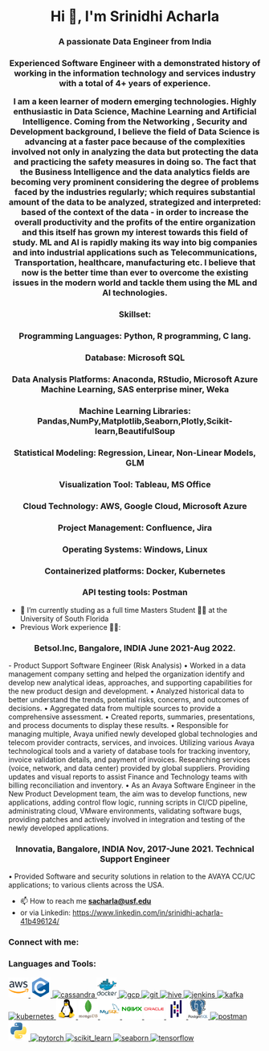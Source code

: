 <h1 align="center">Hi 👋, I'm Srinidhi Acharla</h1>
<h3 align="center">A passionate Data Engineer from India</h3>
<h3 align="center">Experienced Software Engineer with a demonstrated history of working in the information technology and services industry with a total of 4+ years of experience. 

I am a keen learner of modern emerging technologies. Highly enthusiastic in Data Science, Machine Learning and Artificial Intelligence. Coming from the Networking , Security and Development background, I believe the field of Data Science is advancing at a faster pace because of the complexities involved not only in analyzing the data but protecting the data and practicing the safety measures in doing so. The fact that the Business Intelligence and the data analytics fields are becoming very prominent considering the degree of problems faced by the industries regularly; which requires substantial amount of the data to be analyzed, strategized and interpreted: based of the context of the data - in order to increase the overall productivity and the profits of the entire organization and this itself has grown my interest towards this field of study. ML and AI is rapidly making its way into big companies and into industrial applications such as Telecommunications, Transportation, healthcare, manufacturing etc. I believe that now is the better time than ever to overcome the existing issues in the modern world and tackle them using the ML and AI technologies. </h3>

<h3 align="center">Skillset:</h3>
<h3 align="center">Programming Languages: Python, R programming, C lang.</h3>
<h3 align="center">Database: Microsoft SQL </h3>
<h3 align="center">Data Analysis Platforms: Anaconda, RStudio, Microsoft Azure Machine Learning, SAS enterprise miner, Weka</h3>
<h3 align="center">Machine Learning Libraries: Pandas,NumPy,Matplotlib,Seaborn,Plotly,Scikit-learn,BeautifulSoup</h3>
<h3 align="center">Statistical Modeling: Regression, Linear, Non-Linear Models, GLM</h3>
<h3 align="center">Visualization Tool: Tableau, MS Office</h3>
<h3 align="center">Cloud Technology: AWS, Google Cloud, Microsoft Azure</h3>
<h3 align="center">Project Management: Confluence, Jira</h3>
<h3 align="center">Operating Systems: Windows, Linux</h3>
<h3 align="center">Containerized platforms: Docker, Kubernetes</h3>
<h3 align="center">API testing tools: Postman</h3>

- 🔭 I’m currently studing as a full time Masters Student :man_student: at the University of South Florida
- Previous Work experience :man_technologist::
<h3 align="center">Betsol.Inc,  Bangalore, INDIA                                                                                                             June 2021-Aug 2022.</h3>
- Product Support Software Engineer (Risk Analysis)
•	Worked in a data management company setting and helped the organization identify and develop new analytical ideas, approaches, and supporting capabilities for the new product design and development.
•	Analyzed historical data to better understand the trends, potential risks, concerns, and outcomes of decisions.
•	Aggregated data from multiple sources to provide a comprehensive assessment.
•	Created reports, summaries, presentations, and process documents to display these results.
•	Responsible for managing multiple, Avaya unified newly developed global technologies and telecom provider contracts, services, and invoices. Utilizing various Avaya technological tools and a variety of database tools for tracking inventory, invoice validation details, and payment of invoices. Researching services (voice, network, and data center) provided by global suppliers. Providing updates and visual reports to assist Finance and Technology teams with billing reconciliation and inventory.
•	As an Avaya Software Engineer in the New Product Development team, the aim was to develop functions, new applications, adding control flow logic, running scripts in CI/CD pipeline, administrating cloud, VMware environments, validating software bugs, providing patches and actively involved in integration and testing of the newly developed applications.

<h3 align="center"> Innovatia, Bangalore, INDIA	Nov, 2017-June 2021.
 Technical Support Engineer </h3>
•	Provided Software and security solutions in relation to the AVAYA CC/UC applications; to various clients across the USA.




- 📫 How to reach me **sacharla@usf.edu**
- or via Linkedin: https://www.linkedin.com/in/srinidhi-acharla-41b496124/

<h3 align="left">Connect with me:</h3>
<p align="left">
</p>

<h3 align="left">Languages and Tools:</h3>
<p align="left"> <a href="https://aws.amazon.com" target="_blank" rel="noreferrer"> <img src="https://raw.githubusercontent.com/devicons/devicon/master/icons/amazonwebservices/amazonwebservices-original-wordmark.svg" alt="aws" width="40" height="40"/> </a> <a href="https://www.cprogramming.com/" target="_blank" rel="noreferrer"> <img src="https://raw.githubusercontent.com/devicons/devicon/master/icons/c/c-original.svg" alt="c" width="40" height="40"/> </a> <a href="https://cassandra.apache.org/" target="_blank" rel="noreferrer"> <img src="https://www.vectorlogo.zone/logos/apache_cassandra/apache_cassandra-icon.svg" alt="cassandra" width="40" height="40"/> </a> <a href="https://www.docker.com/" target="_blank" rel="noreferrer"> <img src="https://raw.githubusercontent.com/devicons/devicon/master/icons/docker/docker-original-wordmark.svg" alt="docker" width="40" height="40"/> </a> <a href="https://cloud.google.com" target="_blank" rel="noreferrer"> <img src="https://www.vectorlogo.zone/logos/google_cloud/google_cloud-icon.svg" alt="gcp" width="40" height="40"/> </a> <a href="https://git-scm.com/" target="_blank" rel="noreferrer"> <img src="https://www.vectorlogo.zone/logos/git-scm/git-scm-icon.svg" alt="git" width="40" height="40"/> </a> <a href="https://hive.apache.org/" target="_blank" rel="noreferrer"> <img src="https://www.vectorlogo.zone/logos/apache_hive/apache_hive-icon.svg" alt="hive" width="40" height="40"/> </a> <a href="https://www.jenkins.io" target="_blank" rel="noreferrer"> <img src="https://www.vectorlogo.zone/logos/jenkins/jenkins-icon.svg" alt="jenkins" width="40" height="40"/> </a> <a href="https://kafka.apache.org/" target="_blank" rel="noreferrer"> <img src="https://www.vectorlogo.zone/logos/apache_kafka/apache_kafka-icon.svg" alt="kafka" width="40" height="40"/> </a> <a href="https://kubernetes.io" target="_blank" rel="noreferrer"> <img src="https://www.vectorlogo.zone/logos/kubernetes/kubernetes-icon.svg" alt="kubernetes" width="40" height="40"/> </a> <a href="https://www.linux.org/" target="_blank" rel="noreferrer"> <img src="https://raw.githubusercontent.com/devicons/devicon/master/icons/linux/linux-original.svg" alt="linux" width="40" height="40"/> </a> <a href="https://www.mongodb.com/" target="_blank" rel="noreferrer"> <img src="https://raw.githubusercontent.com/devicons/devicon/master/icons/mongodb/mongodb-original-wordmark.svg" alt="mongodb" width="40" height="40"/> </a> <a href="https://www.mysql.com/" target="_blank" rel="noreferrer"> <img src="https://raw.githubusercontent.com/devicons/devicon/master/icons/mysql/mysql-original-wordmark.svg" alt="mysql" width="40" height="40"/> </a> <a href="https://www.nginx.com" target="_blank" rel="noreferrer"> <img src="https://raw.githubusercontent.com/devicons/devicon/master/icons/nginx/nginx-original.svg" alt="nginx" width="40" height="40"/> </a> <a href="https://www.oracle.com/" target="_blank" rel="noreferrer"> <img src="https://raw.githubusercontent.com/devicons/devicon/master/icons/oracle/oracle-original.svg" alt="oracle" width="40" height="40"/> </a> <a href="https://pandas.pydata.org/" target="_blank" rel="noreferrer"> <img src="https://raw.githubusercontent.com/devicons/devicon/2ae2a900d2f041da66e950e4d48052658d850630/icons/pandas/pandas-original.svg" alt="pandas" width="40" height="40"/> </a> <a href="https://www.postgresql.org" target="_blank" rel="noreferrer"> <img src="https://raw.githubusercontent.com/devicons/devicon/master/icons/postgresql/postgresql-original-wordmark.svg" alt="postgresql" width="40" height="40"/> </a> <a href="https://postman.com" target="_blank" rel="noreferrer"> <img src="https://www.vectorlogo.zone/logos/getpostman/getpostman-icon.svg" alt="postman" width="40" height="40"/> </a> <a href="https://www.python.org" target="_blank" rel="noreferrer"> <img src="https://raw.githubusercontent.com/devicons/devicon/master/icons/python/python-original.svg" alt="python" width="40" height="40"/> </a> <a href="https://pytorch.org/" target="_blank" rel="noreferrer"> <img src="https://www.vectorlogo.zone/logos/pytorch/pytorch-icon.svg" alt="pytorch" width="40" height="40"/> </a> <a href="https://scikit-learn.org/" target="_blank" rel="noreferrer"> <img src="https://upload.wikimedia.org/wikipedia/commons/0/05/Scikit_learn_logo_small.svg" alt="scikit_learn" width="40" height="40"/> </a> <a href="https://seaborn.pydata.org/" target="_blank" rel="noreferrer"> <img src="https://seaborn.pydata.org/_images/logo-mark-lightbg.svg" alt="seaborn" width="40" height="40"/> </a> <a href="https://www.tensorflow.org" target="_blank" rel="noreferrer"> <img src="https://www.vectorlogo.zone/logos/tensorflow/tensorflow-icon.svg" alt="tensorflow" width="40" height="40"/> </a> </p>
